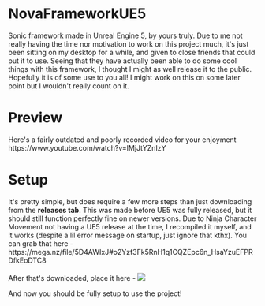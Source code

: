 # NovaFrameworkUE5
Sonic framework made in Unreal Engine 5, by yours truly. Due to me not really having the time nor motivation to work on this project much, it's just been sitting on my
desktop for a while, and given to close friends that could put it to use. Seeing that they have actually been able to do some cool things with this framework, I thought
I might as well release it to the public. Hopefully it is of some use to you all! I might work on this on some later point but I wouldn't really count on it.

<h1>Preview</h1>
Here's a fairly outdated and poorly recorded video for your enjoyment https://www.youtube.com/watch?v=IMjJtYZnIzY

<h1>Setup</h1>
It's pretty simple, but does require a few more steps than just downloading from the <b>releases tab</b>. This was made before UE5 was fully released, but it should still 
function perfectly fine on newer versions. Due to Ninja Character Movement not having a UE5 release at the time, I recompiled it myself, and it works (despite a lil 
error message on startup, just ignore that kthx). You can grab that here - https://mega.nz/file/5D4AWIxJ#o2Yzf3Fk5RnH1q1CQZEpc6n_HsaYzuEFPRDfkEoDTC8
<br>
<br>
After that's downloaded, place it here -


<img src="https://cdn.discordapp.com/attachments/619330775044587541/963399140916744253/unknown.png">

And now you should be fully setup to use the project!
